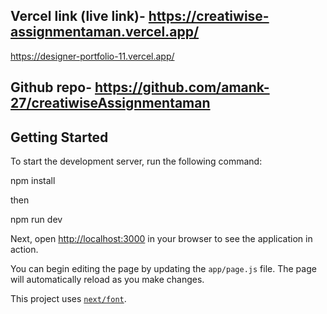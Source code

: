 
## Vercel link (live link)- https://creatiwise-assignmentaman.vercel.app/
https://designer-portfolio-11.vercel.app/

## Github repo- https://github.com/amank-27/creatiwiseAssignmentaman

## Getting Started

To start the development server, run the following command:

npm install

then

npm run dev


Next, open [http://localhost:3000](http://localhost:3000) in your browser to see the application in action.

You can begin editing the page by updating the `app/page.js` file. The page will automatically reload as you make changes.

This project uses [`next/font`](https://nextjs.org/docs/app/building-your-application/optimizing/fonts).






